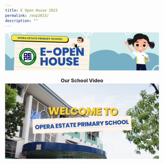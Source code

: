 ```yaml
---
title: E Open House 2023
permalink: /eop2023/
description: ""
---
```

<img align="center" src="/images/actual banner.jpg">
<h3 align="center"> Our School Video
	<a href="https://drive.google.com/file/d/1Sbeu4obvo8k99xfrjn4-H9eVtfEM8w47/view"><img align="center" src="/images/main video.jpg"></a><br></h3>
